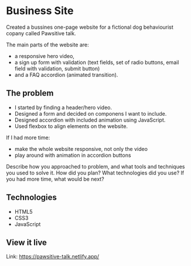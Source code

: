 # Business Site

Created a bussines one-page website for a fictional dog behaviourist copany called Pawsitive talk.

The main parts of the website are:
- a responsive hero video, 
- a sign up form with validation (text fields, set of radio buttons, email field with validation, submit button) 
- and a FAQ accordion (animated transition). 

## The problem

- I started by finding a header/hero video. 
- Designed a form and decided on componens I want to include.
- Designed accordion with included animation using JavaScript.
- Used flexbox to align elements on the website.

If I had more time:
- make the whole website responsive, not only the video
- play around with animation in accordion buttons

Describe how you approached to problem, and what tools and techniques you used to solve it. How did you plan? What technologies did you use? If you had more time, what would be next?

## Technologies
- HTML5
- CSS3
- JavaScript 

## View it live
Link: https://pawsitive-talk.netlify.app/
